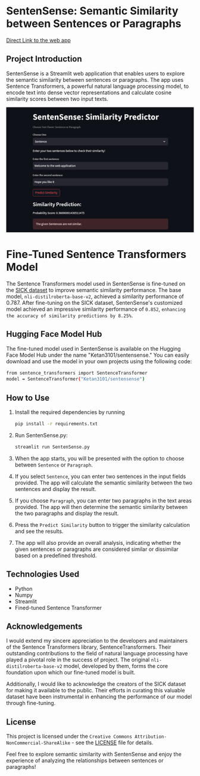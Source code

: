# SentenSense: Semantic Similarity between Sentences or Paragraphs

[Direct Link to the web app](https://sentensense.streamlit.app/)

## Project Introduction
SentenSense is a Streamlit web application that enables users to explore the semantic similarity between sentences or paragraphs. The app uses Sentence Transformers, a powerful natural language processing model, to encode text into dense vector representations and calculate cosine similarity scores between two input texts.

![SentenSense App](SentenSense.png)

# Fine-Tuned Sentence Transformers Model

The Sentence Transformers model used in SentenSense is fine-tuned on the [SICK dataset](https://marcobaroni.org/composes/sick.html) to improve semantic similarity performance. The base model, `nli-distilroberta-base-v2`, achieved a similarity performance of 0.787. After fine-tuning on the SICK dataset, SentenSense's customized model achieved an impressive similarity performance of `0.852`, `enhancing the accuracy of similarity predictions by 8.25%`.


## Hugging Face Model Hub

The fine-tuned model used in SentenSense is available on the Hugging Face Model Hub under the name "Ketan3101/sentensense." You can easily download and use the model in your own projects using the following code:

```bash
from sentence_transformers import SentenceTransformer
model = SentenceTransformer("Ketan3101/sentensense")
```

## How to Use

1. Install the required dependencies by running
    ```bash
    pip install -r requirements.txt
2. Run SentenSense.py:
    ```bash
    streamlit run SentenSense.py

3. When the app starts, you will be presented with the option to choose between `Sentence` or `Paragraph`.

4. If you select `Sentence`, you can enter two sentences in the input fields provided. The app will calculate the semantic similarity between the two sentences and display the result.

5. If you choose `Paragraph`, you can enter two paragraphs in the text areas provided. The app will then determine the semantic similarity between the two paragraphs and display the result.

6. Press the `Predict Similarity` button to trigger the similarity calculation and see the results.

7. The app will also provide an overall analysis, indicating whether the given sentences or paragraphs are considered similar or dissimilar based on a predefined threshold.

## Technologies Used
* Python
* Numpy
* Streamlit
* Fined-tuned Sentence Transformer
## Acknowledgements
I would extend my sincere appreciation to the developers and maintainers of the Sentence Transformers library, SentenceTransformers. Their outstanding contributions to the field of natural language processing have played a pivotal role in the success of project. The original `nli-distilroberta-base-v2` model, developed by them, forms the core foundation upon which our fine-tuned model is built.

Additionally, I would like to acknowledge the creators of the SICK dataset for making it available to the public. Their efforts in curating this valuable dataset have been instrumental in enhancing the performance of our model through fine-tuning.

## License

This project is licensed under the `Creative Commons Attribution-NonCommercial-ShareAlike` - see the [LICENSE](https://creativecommons.org/licenses/by-nc-sa/3.0/) file for details.

Feel free to explore semantic similarity with SentenSense and enjoy the experience of analyzing the relationships between sentences or paragraphs!
